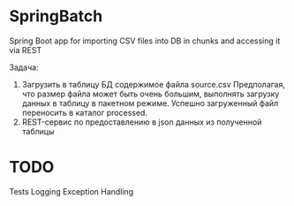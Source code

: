 # SpringBatch
Spring Boot app for importing CSV files into DB in chunks and accessing it via REST

Задача:
1) Загрузить в таблицу БД содержимое файла source.csv
   Предполагая, что размер файла может быть очень большим, выполнять загрузку данных в таблицу в пакетном режиме. 
   Успешно загруженный файл переносить в каталог processed. 
2) REST-сервис по предоставлению в json данных из полученной таблицы

# TODO
Tests
Logging
Exception Handling
